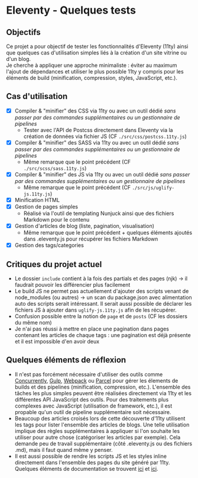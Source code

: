 # Eleventy - Quelques tests

## Objectifs

Ce projet a pour objectif de tester les fonctionnalités d'Eleventy (11ty) ainsi que quelques cas d'utilisation simples liés à la création d'un site vitrine ou d'un blog.  
Je cherche à appliquer une approche minimaliste : éviter au maximum l'ajout de dépendances et utiliser le plus possible 11ty y compris pour les éléments de build (minification, compression, styles, JavaScript, etc.).

## Cas d'utilisation

- [x] Compiler & "minifier" des CSS via 11ty ou avec un outil dédié _sans passer par des commandes supplémentaires ou un gestionnaire de pipelines_
    - Tester avec l'API de Postcss directement dans Eleventy via la création de données via fichier JS (CF `./src/css/postcss.11ty.js`)
- [x] Compiler & "minifier" des SASS via 11ty ou avec un outil dédié _sans passer par des commandes supplémentaires ou un gestionnaire de pipelines_
    - Même remarque que le point précédent (CF `./src/scss/sass.11ty.js`)
- [x] Compiler & "minifier" des JS via 11ty ou avec un outil dédié _sans passer par des commandes supplémentaires ou un gestionnaire de pipelines_
    - Même remarque que le point précédent (CF `./src/js/uglify-js.11ty.js`)
- [x] Minification HTML
- [x] Gestion de pages simples
    - Réalisé via l'outil de templating Nunjuck ainsi que des fichiers Markdown pour le contenu
- [x] Gestion d'articles de blog (liste, pagination, visualisation)
    - Même remarque que le point précédent + quelques éléments ajoutés dans .eleventy.js pour récupérer les fichiers Markdown
- [x] Gestion des tags/categories

## Critiques du projet actuel

- Le dossier `include` contient à la fois des partials et des pages (njk) -> il faudrait pouvoir les différencier plus facilement
- Le build JS ne permet pas actuellement d'ajouter des scripts venant de node_modules (ou autres) -> un scan du package.json avec alimentation auto des scripts serait intéressant. Il serait aussi possible de déclarer les fichiers JS à ajouter dans `uglify-js.11ty.js` afin de les récupérer.
- Confusion possible entre la notion de `page` et de `posts` (CF les dossiers du même nom)
- Je n'ai pas réussi à mettre en place une pagination dans pages contenant les articles de chaque tags : une pagination est déjà présente et il est impossible d'en avoir deux

## Quelques éléments de réflexion

- Il n'est pas forcément nécessaire d'utiliser des outils comme [Concurrently](https://www.npmjs.com/package/concurrently), [Gulp](https://gulpjs.com/), [Webpack](https://webpack.js.org/) ou [Parcel](https://parceljs.org/) pour gérer les élements de builds et des pipelines (minification, compression, etc.). L'ensemble des tâches les plus simples peuvent être réalisées directement via 11ty et les différentes API JavaScript des outils.  Pour des traitements plus complexes avec JavaScript (utilisation de framework, etc.), il est propable qu'un outil de pipeline supplémentaire soit nécessaire.
- Beaucoup des articles croisés lors de cette découverte d'11ty utilisent les tags pour lister l'ensemble des articles de blogs. Une telle utilisation implique des règles supplémentaires à appliquer si l'on souhaite les utiliser pour autre chose (catégoriser les articles par exemple). Cela demande peu de travail supplémentaire (côté .eleventy.js ou des fichiers .md), mais il faut quand même y penser.
- Il est aussi possible de rendre les scripts JS et les styles inline directement dans l'ensemble des pages du site généré par 11ty. Quelques éléments de documentation se trouvent [ici](https://jec.fyi/blog/minifying-html-js-css) et [ici](https://www.11ty.dev/docs/quicktips/).
